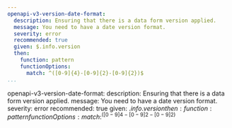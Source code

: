 ```yaml
---
openapi-v3-version-date-format:
  description: Ensuring that there is a data form version applied.
  message: You need to have a date version format.
  severity: error
  recommended: true
  given: $.info.version
  then:
    function: pattern
    functionOptions:
      match: ^([0-9]{4}-[0-9]{2}-[0-9]{2})$
...
```

openapi-v3-version-date-format:
  description: Ensuring that there is a data form version applied.
  message: You need to have a date version format.
  severity: error
  recommended: true
  given: $.info.version
  then:
    function: pattern
    functionOptions:
      match: ^([0-9]{4}-[0-9]{2}-[0-9]{2})$
